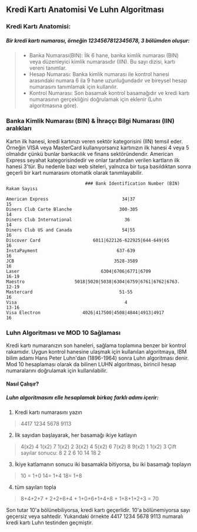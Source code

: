 ## Kredi Kartı Anatomisi Ve Luhn Algoritması
### Kredi Kartı Anatomisi:
##### Bir kredi kartı numarası, örneğin 1234567812345678, 3 bölümden oluşur:

  > - Banka Numarası(BIN):  İlk 6 hane, banka kimlik numarası (BIN) veya düzenleyici kimlik numarasıdır (IIN). Bu sayı dizisi, kartı vereni tanımlar.
  > - Hesap Numarası: Banka kimlik numarası ile kontrol hanesi arasındaki numara 6 ila 9 hane uzunluğundadır ve bireysel hesap numarasını tanımlamak için kullanılır.
  > - Kontrol Numarası: Son basamak kontrol basamağıdır ve kredi kartı numarasının gerçekliğini doğrulamak için eklenir (Luhn algoritmasına göre).

### Banka Kimlik Numarası (BIN) & İhraççı Bilgi Numarası (IIN) aralıkları

  Kartın ilk hanesi, kredi kartınızı veren sektör kategorisini (IIN) temsil eder. Örneğin VISA veya MasterCard kullanıyorsanız kartınızın ilk hanesi 4 veya 5 olmalıdır çünkü bunlar bankacılık ve finans sektöründendir. American Express seyahat kategorisindedir ve onlar tarafından verilen kartların ilk hanesi 3'tür. Bu nedenle bazı web siteleri, yalnızca bir tuşa basıldıktan sonra geçerli bir kart numarasını otomatik olarak tanımlayabilir.

```
                              ### Bank Identification Number (BIN)       Rakam Sayısı
        
American Express                            34|37                            15
Diners Club Carte Blanche                  300-305                           14
Diners Club International                    36                              14
Diners Club US and Canada                   54|55                            16
Discover Card                    6011|622126-622925|644-649|65               16
InstaPayment                              637-639                            16
JCB                                      3528-3589                           16
Laser                               6304|6706|6771|6709                    16-19
Maestro                   5018|5020|5038|6304|6759|6761|6762|6763.         12-19
Mastercard                                 51-55                             16
Visa                                         4                             13-16
Visa Electron                4026|417500|4508|4844|4913|4917                 16
```

### Luhn Algoritması ve MOD 10 Sağlaması
  Kredi kartı numaranızın son haneleri, sağlama toplamına benzer bir kontrol rakamıdır. Uygun kontrol hanesine ulaşmak için kullanılan algoritmaya, IBM bilim adamı Hans Peter Luhn'dan (1896-1964) sonra Luhn algoritması denir.
  Mod 10 hesaplaması olarak da bilinen LUHN algoritması, birincil hesap numaralarını doğrulamak için kullanılabilir.

#### Nasıl Çalışır?
##### Luhn algoritmasını elle hesaplamak birkaç farklı adımı içerir:
  1. Kredi kartı numarasını yazın
  > 4417 1234 5678 9113
  2. İlk sayıdan başlayarak, her basamağı ikiye katlayın
  > 4(x2) 4 1(x2) 7 1(x2) 2 3(x2) 4 5(x2) 6 7(x2) 8 9(x2) 1 1(x2) 3
  > Çift sayılar sonucu: 8 2 2 6 10 14 18 2
  3. İkiye katlamanın sonucu iki basamakla bitiyorsa, bu iki basamağı toplayın
  > 10 = 1+0 14= 1+4 18= 1+8
  4. tüm sayıları topla
  > 8+4+2+7 + 2+2+6+4 + 1+0+6+1+4+8 + 1+8+1+2+3 = 70
  
Son tutar 10'a bölünebiliyorsa, kredi kartı geçerlidir. 10'a bölünemiyorsa sayı geçersiz veya sahtedir. Yukarıdaki örnekte 4417 1234 5678 9113 numaralı kredi kartı Luhn testinden geçmiştir.
